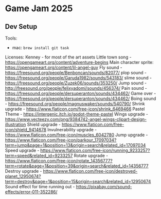 # Game Jam 2025

## Dev Setup
Tools:
 - mac: `brew install git task `


Licenses:
Kenney - for most of the art assets
Little town song - https://opengameart.org/content/adventure-begins
Main character sprite: https://opengameart.org/content/lil-angel-guy
Fly sound - https://freesound.org/people/Benboncan/sounds/82077/
plop sound - https://freesound.org/people/Garuda1982/sounds/543183/
slime sound - https://freesound.org/people/Zuzek06/sounds/353250/
Jump sound - http://freesound.org/people/felixyadomi/sounds/456374/
Pain sound - https://freesound.org/people/dersuperanton/sounds/434462/
Game over - https://freesound.org/people/dersuperanton/sounds/434462/
Boing sound - https://freesound.org/people/magnuswaker/sounds/540790/
Shrink upgrade - https://www.flaticon.com/free-icon/shrink_6469466
Pastel Theme - https://intergenic.itch.io/godot-theme-pastel
Wings upgrade - https://www.vecteezy.com/png/9384742-angel-wings-clipart-design-illustration
Shield upgrade - https://www.flaticon.com/free-icon/shield_9414678
Invulnerability upgrade - https://www.flaticon.com/free-icon/muscles_6042780
Jump upgrade - https://www.flaticon.com/free-icon/parkour_17097034?term=jump&page=1&position=13&origin=search&related_id=17097034
Speed upgrade - https://www.flaticon.com/free-icon/running_9233257?term=speed&related_id=9233257
Rotate upgrade - https://www.flaticon.com/free-icon/rotate_14356777?term=rotate&page=1&position=39&origin=search&related_id=14356777
Destroy upgrade - https://www.flaticon.com/free-icon/destroyed-planet_12950674?term=destroy&page=1&position=15&origin=search&related_id=12950674
Sound effect for time running out - https://pixabay.com/sound-effects/error-011-352286/
